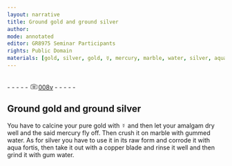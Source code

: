 ```yaml
---
layout: narrative
title: Ground gold and ground silver
author:
mode: annotated
editor: GR8975 Seminar Participants
rights: Public Domain
materials: [gold, silver, gold, ☿, mercury, marble, water, silver, aqua, fortis, copper, water]
---
```


 <br/>- - - - - <a href="http://gallica.bnf.fr/ark:/12148/btv1b10500001g/f22.image"><img src="../assets/photo-icon.png" alt="folio image: " style="display:inline-block; margin-bottom:-3px;"/>008v</a> - - - - - <br/> 
## Ground gold and ground silver

 
 You have to calcine your pure gold with ☿ and then let your amalgam dry well and the said mercury fly off. Then crush it on marble with gummed water. As for silver you have to use it in its raw form and corrode it with aqua fortis, then take it out with a copper blade and rinse it well and then grind it with gum water. 
 